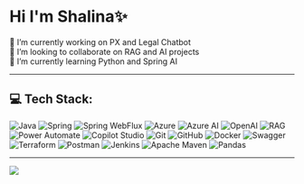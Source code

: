 # Hi I'm Shalina✨

🔭 I’m currently working on PX and Legal Chatbot  
👯 I’m looking to collaborate on RAG and AI projects  
🌱 I’m currently learning Python and Spring AI

---

## **💻 Tech Stack:**
![Java](https://img.shields.io/badge/java-%23ED8B00.svg?style=for-the-badge&logo=openjdk&logoColor=white) ![Spring](https://img.shields.io/badge/spring-%236DB33F.svg?style=for-the-badge&logo=spring&logoColor=white) ![Spring WebFlux](https://img.shields.io/badge/Spring%20WebFlux-%236DB33F.svg?style=for-the-badge&logo=spring&logoColor=white)  ![Azure](https://img.shields.io/badge/azure-%230072C6.svg?style=for-the-badge&logo=microsoftazure&logoColor=white) ![Azure AI](https://img.shields.io/badge/Azure%20AI-%230072C6.svg?style=for-the-badge&logo=microsoftazure&logoColor=white)  ![OpenAI](https://img.shields.io/badge/OpenAI-412991?style=for-the-badge&logo=openai&logoColor=white) ![RAG](https://img.shields.io/badge/Retrieval%20Augmented%20Generation-%23FF6C37?style=for-the-badge)  ![Power Automate](https://img.shields.io/badge/Power%20Automate-0078D4?style=for-the-badge&logo=microsoftpowerautomate&logoColor=white)  ![Copilot Studio](https://img.shields.io/badge/Microsoft%20Copilot%20Studio-%230072C6.svg?style=for-the-badge&logo=microsoft&logoColor=white)  ![Git](https://img.shields.io/badge/git-%23F05033.svg?style=for-the-badge&logo=git&logoColor=white) ![GitHub](https://img.shields.io/badge/github-%23121011.svg?style=for-the-badge&logo=github&logoColor=white)  ![Docker](https://img.shields.io/badge/docker-%230db7ed.svg?style=for-the-badge&logo=docker&logoColor=white)  ![Swagger](https://img.shields.io/badge/-Swagger-%23Clojure?style=for-the-badge&logo=swagger&logoColor=white)  ![Terraform](https://img.shields.io/badge/terraform-%235835CC.svg?style=for-the-badge&logo=terraform&logoColor=white)  ![Postman](https://img.shields.io/badge/Postman-FF6C37?style=for-the-badge&logo=postman&logoColor=white)  ![Jenkins](https://img.shields.io/badge/jenkins-%232C5263.svg?style=for-the-badge&logo=jenkins&logoColor=white)  ![Apache Maven](https://img.shields.io/badge/Apache%20Maven-C71A36?style=for-the-badge&logo=Apache%20Maven&logoColor=white)  ![Pandas](https://img.shields.io/badge/pandas-%23150458.svg?style=for-the-badge&logo=pandas&logoColor=white)  

---

[![](https://visitcount.itsvg.in/api?id=shalina-bhargava&icon=0&color=0)](https://visitcount.itsvg.in)
